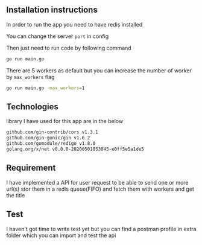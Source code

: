 ## Installation instructions
In order to run the app you need to have redis installed 

You can change the server `port` in config

Then just need to run code by following command
```sh
go run main.go
```

There are 5 workers as default but you can increase the number of worker by `max_workers` flag
```sh
go run main.go -max_workers=1
```

## Technologies

library I have used for this app are in the below
```sh
github.com/gin-contrib/cors v1.3.1
github.com/gin-gonic/gin v1.6.2
github.com/gomodule/redigo v1.8.0
golang.org/x/net v0.0.0-20200501053045-e0ff5e5a1de5
```

## Requirement

I have implemented a API for user request to be able to send one or more url(s) stor them in a redis queue(FIFO) and fetch them with workers and get the title

## Test
I haven't got time to write test yet but you can find a postman profile in extra folder which you can import and test the api

